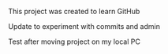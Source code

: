 This project was created to learn GitHub

Update to experiment with commits and admin

Test after moving project on my local PC

